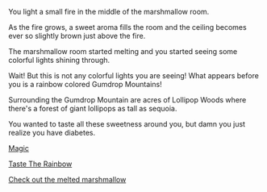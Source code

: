 You light a small fire in the middle of the marshmallow room.

As the fire grows, a sweet aroma fills the room and the ceiling 
becomes ever so slightly brown just above the fire.

The marshmallow room started melting and you started seeing some 
colorful lights shining through.

Wait! But this is not any colorful lights you are seeing!  What 
appears before you is a rainbow colored Gumdrop Mountains!

Surrounding the Gumdrop Mountain are acres of Lollipop Woods where 
there's a forest of giant lollipops as tall as sequoia.

You wanted to taste all these sweetness around you, but damn you 
just realize you have diabetes.


[Magic](magic/magic.md)

[Taste The Rainbow](rainbow/rainbow.md)

[Check out the melted marshmallow](swim/swim.md)
